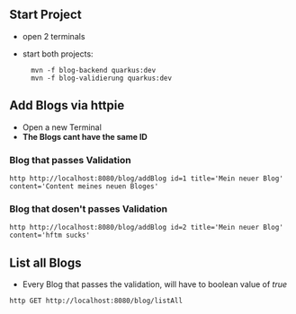## Start Project

- open 2 terminals
- start both projects:

  ```
    mvn -f blog-backend quarkus:dev
    mvn -f blog-validierung quarkus:dev
  ```

## Add Blogs via httpie

- Open a new Terminal
- **The Blogs cant have the same ID**

### Blog that passes Validation

```
http http://localhost:8080/blog/addBlog id=1 title='Mein neuer Blog' content='Content meines neuen Bloges'
```

### Blog that dosen't passes Validation

```
http http://localhost:8080/blog/addBlog id=2 title='Mein neuer Blog' content='hftm sucks'
```

## List all Blogs

- Every Blog that passes the validation, will have to boolean value of _true_

```
http GET http://localhost:8080/blog/listAll
```
